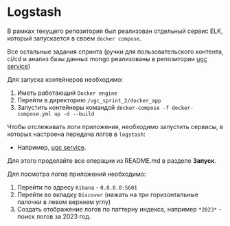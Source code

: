 # Logstash

В рамках текущего репозитория был реализован отдельный сервис ELK, который запускается в своем `docker compose`.

Все остальные задания спринта (ручки для пользовательского контента, ci/cd и анализ базы данных mongo реализованы в репозитории [ugc service](https://github.com/ME-progr/ugc_service))

Для запуска контейнеров необходимо: 
1. Иметь работающий `Docker engine`
2. Перейти в директорию `/ugc_sprint_2/docker_app`
3. Запустить контейнеры командой `docker-compose -f docker-compose.yml up -d --build`

Чтобы отслеживать логи приложения, необходимо запустить сервисы, в которых настроена передача логов в `logstash`: 
- Например, [ugc service](https://github.com/ME-progr/ugc_service).

Для этого проделайте все операции из README.md в разделе **Запуск**.

Для посмотра логов приложений необходимо:
1. Перейти по адресу `Kibana` - `0.0.0.0:5601`
2. Перейти во вкладку `Discover` (нажать на три горизонтальные палочки в левом верхнем углу)
3. Создать отображение логов по паттерну индекса, например `*2023*` - поиск логов за 2023 год.
